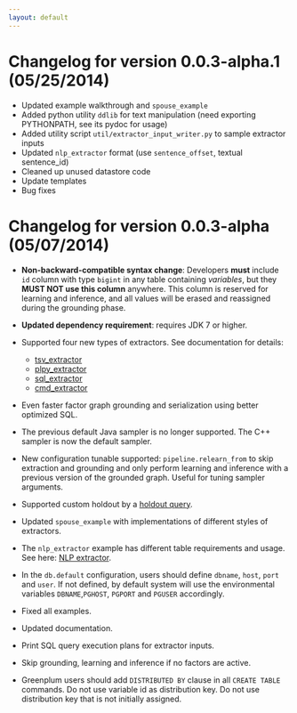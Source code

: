 ```yaml
---
layout: default
---
```


# Changelog for version 0.0.3-alpha.1 (05/25/2014)

- Updated example walkthrough and `spouse_example`
- Added python utility `ddlib` for text manipulation (need exporting PYTHONPATH,
  see its pydoc for usage)
- Added utility script `util/extractor_input_writer.py` to sample extractor inputs
- Updated `nlp_extractor` format (use `sentence_offset`, textual sentence_id)
- Cleaned up unused datastore code
- Update templates
- Bug fixes

# Changelog for version 0.0.3-alpha (05/07/2014)

- **Non-backward-compatible syntax change**: Developers **must** include `id`
  column with type `bigint` in any table containing *variables*, but they **MUST
  NOT use this column** anywhere. This column is reserved for learning and
  inference, and all values will be erased and reassigned during the grounding
  phase.

- **Updated dependency requirement**: requires JDK 7 or higher.

- Supported four new types of extractors. See documentation for details:
  - [tsv_extractor](../basics/extractors.html#tsv_extractor)
  - [plpy_extractor](../basics/extractors.html#plpy_extractor)
  - [sql_extractor](../basics/extractors.html#sql_extractor)
  - [cmd_extractor](../basics/extractors.html#cmd_extractor)

- Even faster factor graph grounding and serialization using better optimized SQL.

- The previous default Java sampler is no longer supported. The C++ sampler is
  now the default sampler.

- New configuration tunable supported: `pipeline.relearn_from` to skip
  extraction and grounding and only perform learning and inference with a
  previous version of the grounded graph. Useful for tuning sampler arguments.

<!-- - New configuration supported: `inference.skip_learning` to use weights learned in the last execution. -->

- Supported custom holdout by a [holdout query](../basics/calibration.html#custom_holdout).

- Updated `spouse_example` with implementations of different styles of extractors.

- The `nlp_extractor` example has different table requirements and usage. See here:
  [NLP extractor]({{site.baseurl}}/doc/basics/walkthrough/walkthrough-extras.html#nlp_extractor).

- In the `db.default` configuration, users should define `dbname`, `host`, `port`
  and `user`. If not defined, by default system will use the environmental
  variables `DBNAME`,`PGHOST`, `PGPORT` and `PGUSER` accordingly.

- Fixed all examples.
- Updated documentation.
- Print SQL query execution plans for extractor inputs.
- Skip grounding, learning and inference if no factors are active.
- Greenplum users should add `DISTRIBUTED BY` clause in all `CREATE
  TABLE` commands. Do not use variable id as distribution key. Do not use
  distribution key that is not initially assigned.

